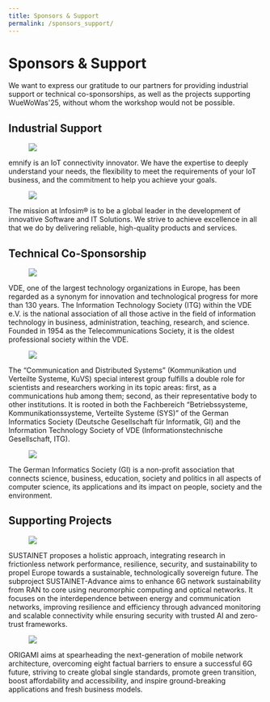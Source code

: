 ```yaml
---
title: Sponsors & Support
permalink: /sponsors_support/
---
```


<style>
 .img {
     display: block;
     width: 40%;
     margin: auto;
  }
</style>

# Sponsors & Support
We want to express our gratitude to our partners for providing industrial support or technical co-sponsorships, as well as the projects supporting WueWoWas'25, without whom the workshop would not be possible.

## Industrial Support

<figure>
  <img src="{{ '/assets/images/emnify_new.png' | relative_url }}" style="max-width: 40%; display: inline-block; margin: auto" >
</figure>
emnify is an IoT connectivity innovator. We have the expertise to deeply understand your needs, the flexibility to meet the requirements of your IoT business, and the commitment to help you achieve your goals. 


<figure>
  <img src="{{ '/assets/images/infosim.png' | relative_url }}" style="max-width: 40%; display: inline-block; background-color:white; margin: auto">
</figure>
The mission at Infosim® is to be a global leader in the development of innovative Software and IT Solutions. We strive to achieve excellence in all that we do by delivering reliable, high-quality products and services.

## Technical Co-Sponsorship

<figure>
  <img src="{{ '/assets/images/vde.jpg' | relative_url }}" style="max-width: 45%; display: inline-block; margin: auto" >
</figure>

VDE, one of the largest technology organizations in Europe, has been regarded as a synonym for innovation and technological progress for more than 130 years.
The Information Technology Society (ITG) within the VDE e.V. is the national association of all those active in the field of information technology in business, administration, teaching, research, and science. Founded in 1954 as the Telecommunications Society, it is the oldest professional society within the VDE.

<figure>
  <img src="{{ '/assets/images/kuvs.png' | relative_url }}" style="max-width: 45%; display: inline-block; margin: auto" >
</figure>

The “Communication and Distributed Systems” (Kommunikation und Verteilte Systeme, KuVS) special interest group fulfills a double role for scientists and researchers working in its topic areas: first, as a communications hub among them; second, as their representative body to other institutions. It is rooted in both the Fachbereich “Betriebssysteme, Kommunikationssysteme, Verteilte Systeme (SYS)” of the German Informatics Society (Deutsche Gesellschaft für Informatik, GI) and the Information Technology Society of VDE (Informationstechnische Gesellschaft, ITG).

<figure>
  <img src="{{ '/assets/images/gi.png' | relative_url }}" style="max-width: 45%; display: inline-block; margin: auto; background-color:white;" >
</figure>

The German Informatics Society (GI) is a non-profit association that connects science, business, education, society and politics in all aspects of computer science, its applications and its impact on people, society and the environment.

## Supporting Projects

<figure>
  <img src="{{ '/assets/images/logo-SUSTAINET-Advance.jpg' | relative_url }}" style="max-width: 40%; display: inline-block; margin: auto" >
</figure>

SUSTAINET proposes a holistic approach, integrating research in frictionless network performance, resilience, security, and sustainability to propel Europe towards a sustainable, technologically sovereign future.
The subproject SUSTAINET-Advance aims to enhance 6G network sustainability from RAN to core using neuromorphic computing and optical networks. It focuses on the interdependence between energy and communication networks, improving resilience and efficiency through advanced monitoring and scalable connectivity while ensuring security with trusted AI and zero-trust frameworks.

<figure>
  <img src="{{ '/assets/images/origami_logo.png' | relative_url }}" style="max-width: 45%; display: inline-block; margin: auto" >
</figure>

ORIGAMI aims at spearheading the next-generation of mobile network architecture, overcoming eight factual barriers to ensure a successful 6G future, striving to create global single standards, promote green transition, boost affordability and accessibility, and inspire ground-breaking applications and fresh business models.

